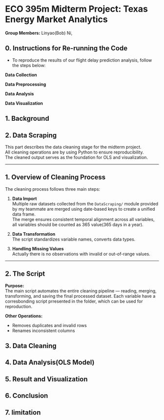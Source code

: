 # ECO 395m Midterm Project: Texas Energy Market Analytics

**Group Members:** Linyao(Bob) Ni, 

## 0. Instructions for Re-running the Code

* To reproduce the results of our flight delay prediction analysis, follow the steps below:

**Data Collection**  
  
**Data Preprocessing**
  
**Data Analysis**  
    
**Data Visualization**

## 1. Background  

## 2. Data Scraping
This part describes the data cleaning stage for the midterm project.  
All cleaning operations are by using Python to ensure reproducibility.  
The cleaned output serves as the foundation for OLS and visualization.

---

## 1. Overview of Cleaning Process

The cleaning process follows three main steps:

1. **Data Import**  
   Multiple raw datasets collected from the `DataScraping/` module provided by my teammate are merged using date-based keys to create a unified data frame.  
   The merge ensures consistent temporal alignment across all variables, all variables should be counted as 365 value(365 days in a year).

2. **Data Transformation**  
   The script standardizes variable names, converts data types.

3. **Handling Missing Values**  
   Actually there is no observations with invalid or out-of-range values.

---

## 2. The Script

**Purpose:**  
The main script automates the entire cleaning pipeline — reading, merging, transforming, and saving the final processed dataset.
Each variable have a corresbonding script prresented in the folder, which can be used for reproduction.

**Other Operations:**
- Removes duplicates and invalid rows  
- Renames inconsistent columns  
## 3. Data Cleaning

## 4. Data Analysis(OLS Model)  

## 5. Result and Visualization

## 6. Conclusion 

## 7. limitation

